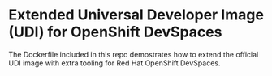 # Extended Universal Developer Image (UDI) for OpenShift DevSpaces

The Dockerfile included in this repo demostrates how to extend the official UDI image with extra tooling for Red Hat OpenShift DevSpaces.

